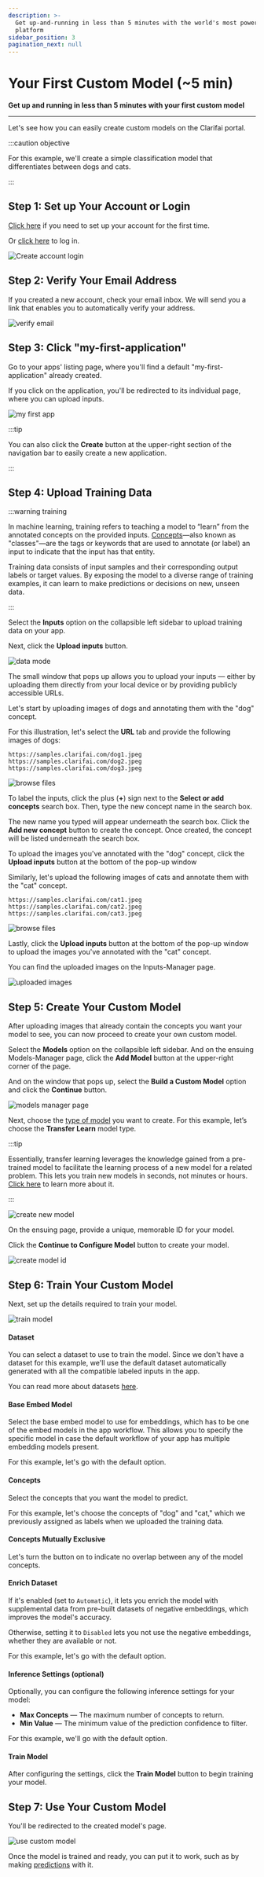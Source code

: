 ```yaml
---
description: >-
  Get up-and-running in less than 5 minutes with the world's most powerful AI
  platform
sidebar_position: 3
pagination_next: null
---
```


# Your First Custom Model (~5 min)

**Get up and running in less than 5 minutes with your first custom model**
<hr />

Let's see how you can easily create custom models on the Clarifai portal. 

:::caution objective

For this example, we'll create a simple classification model that differentiates between dogs and cats. 

:::

## Step 1: Set up Your Account or Login

[Click here](https://clarifai.com/signup) if you need to set up your account for the first time. 

Or [click here](https://clarifai.com/login) to log in.‌

![Create account login](/img/create_acct_login.png)

## Step 2: Verify Your Email Address

If you created a new account, check your email inbox. We will send you a link that enables you to automatically verify your address.‌

![verify email](/img/verify_email.png)

## Step 3: Click "my-first-application"

Go to your apps' listing page, where you'll find a default "my-first-application" already created.

If you click on the application, you'll be redirected to its individual page, where you can upload inputs.

![my first app](/img/click_my_first_app.png)

:::tip

You can also click the **Create** button at the upper-right section of the navigation bar to easily create a new application.

:::

## Step 4: Upload Training Data

:::warning training

In machine learning, training refers to teaching a model to “learn” from the annotated concepts on the provided inputs. [Concepts](https://docs.clarifai.com/portal-guide/concepts/)—also known as "classes"—are the tags or keywords that are used to annotate (or label) an input to indicate that the input has that entity.

Training data consists of input samples and their corresponding output labels or target values. By exposing the model to a diverse range of training examples, it can learn to make predictions or decisions on new, unseen data.

:::

Select the **Inputs** option on the collapsible left sidebar to upload training data on your app.

Next, click the **Upload inputs** button.

![data mode](/img/data_mode.png)

The small window that pops up allows you to upload your inputs — either by uploading them directly from your local device or by providing publicly accessible URLs. 

Let's start by uploading images of dogs and annotating them with the "dog" concept. 

For this illustration, let's select the **URL** tab and provide the following images of dogs:

```text
https://samples.clarifai.com/dog1.jpeg
https://samples.clarifai.com/dog2.jpeg
https://samples.clarifai.com/dog3.jpeg
```

![browse files](/img/browse_files_custom_model.png)

To label the inputs, click the plus (**+**) sign  next to the **Select or add concepts** search box. Then, type the new concept name in the search box.

The new name you typed will appear underneath the search box. Click the **Add new concept** button to create the concept. Once created, the concept will be listed underneath the search box.

To upload the images you've annotated with the "dog" concept, click the **Upload inputs** button at the bottom of the pop-up window

Similarly, let's upload the following images of cats and annotate them with the "cat" concept.

```text
https://samples.clarifai.com/cat1.jpeg
https://samples.clarifai.com/cat2.jpeg
https://samples.clarifai.com/cat3.jpeg
```

![browse files](/img/browse_files_custom_model_1.png) 

Lastly, click the **Upload inputs** button at the bottom of the pop-up window to upload the images you've annotated with the "cat" concept.

You can find the uploaded images on the Inputs-Manager page. 

![uploaded images](/img/uploaded_images_1.png) 

## Step 5: Create Your Custom Model

After uploading images that already contain the concepts you want your model to see, you can now proceed to create your own custom model.

Select the **Models** option on the collapsible left sidebar. And on the ensuing Models-Manager page, click the **Add Model** button at the upper-right corner of the page.

And on the window that pops up, select the **Build a Custom Model** option and click the **Continue** button.

![models manager page](/img/create_custom_model_1.png)

Next, choose the [type of model](https://docs.clarifai.com/portal-guide/model/model-types) you want to create. For this example, let’s choose the **Transfer Learn** model type.

:::tip

Essentially, transfer learning leverages the knowledge gained from a pre-trained model to facilitate the learning process of a new model for a related problem. This lets you train new models in seconds, not minutes or hours. [Click here](https://docs.clarifai.com/portal-guide/model/model-types/transfer-learning) to learn more about it. 

:::

![create new model](/img/create_custom_model_2.png)

On the ensuing page, provide a unique, memorable ID for your model. 

Click the **Continue to Configure Model** button to create your model. 

![create model id](/img/create_custom_model_3.png)

## Step 6: Train Your Custom Model

Next, set up the details required to train your model. 

![train model](/img/create_custom_model_4.png)

#### Dataset

You can select a dataset to use to train the model. Since we don't have a dataset for this example, we'll use the default dataset automatically generated with all the compatible labeled inputs in the app. 

You can read more about datasets [here](https://docs.clarifai.com/portal-guide/datasets/create-get-update-delete). 

#### Base Embed Model

Select the base embed model to use for embeddings, which has to be one of the embed models in the app workflow. This allows you to specify the specific model in case the default workflow of your app has multiple embedding models present. 

For this example, let's go with the default option. 

#### Concepts

Select the concepts that you want the model to predict. 

For this example, let's choose the concepts of "dog" and "cat," which we previously assigned as labels when we uploaded the training data. 

#### Concepts Mutually Exclusive

Let's turn the button on to indicate no overlap between any of the model concepts.

#### Enrich Dataset

If it's enabled (set to `Automatic`), it lets you enrich the model with supplemental data from pre-built datasets of negative embeddings, which improves the model's accuracy.

Otherwise, setting it to `Disabled` lets you not use the negative embeddings, whether they are available or not.

For this example, let's go with the default option. 

#### Inference Settings (optional)

Optionally, you can configure the following inference settings for your model:

- **Max Concepts** — The maximum number of concepts to return.
- **Min Value** — The minimum value of the prediction confidence to filter. 

For this example, we'll go with the default option.  

#### Train Model

After configuring the settings, click the **Train Model** button to begin training your model.

## Step 7: Use Your Custom Model

You'll be redirected to the created model's page.

![use custom model](/img/create_custom_model_5.png)

Once the model is trained and ready, you can put it to work, such as by making [predictions](https://docs.clarifai.com/portal-guide/ppredict) with it. 

